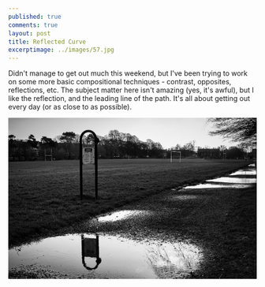 ```yaml
---
published: true
comments: true
layout: post
title: Reflected Curve
excerptimage: ../images/57.jpg
---
```


Didn't manage to get out much this weekend, but I've been trying to work on some more basic compositional techniques - contrast, opposites, reflections, etc. The subject matter here isn't amazing (yes, it's awful), but I like the reflection, and the leading line of the path. It's all about getting out every day (or as close to as possible). 

[![Image 57/365	25mm	f/8	ISO250	1/200](../images/57.jpg)]()